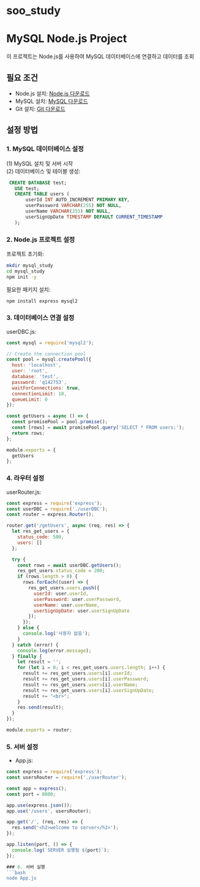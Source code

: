 # soo_study
# MySQL Node.js Project

이 프로젝트는 Node.js를 사용하여 MySQL 데이터베이스에 연결하고 데이터를 조회

## 필요 조건

- Node.js 설치: [Node.js 다운로드](https://nodejs.org/)
- MySQL 설치: [MySQL 다운로드](https://www.mysql.com/)
- Git 설치: [Git 다운로드](https://git-scm.com/)

## 설정 방법

### 1. MySQL 데이터베이스 설정

(1) MySQL 설치 및 서버 시작   
(2) 데이터베이스 및 테이블 생성:
```sql
 CREATE DATABASE test;
   USE test;
   CREATE TABLE users (
       userId INT AUTO_INCREMENT PRIMARY KEY,
       userPassword VARCHAR(255) NOT NULL,
       userName VARCHAR(255) NOT NULL,
       userSignUpDate TIMESTAMP DEFAULT CURRENT_TIMESTAMP
   );
```


### 2. Node.js 프로젝트 설정
프로젝트 초기화:
```bash
mkdir mysql_study
cd mysql_study
npm init -y
```


필요한 패키지 설치:
```bash
npm install express mysql2
```


### 3. 데이터베이스 연결 설정
userDBC.js:
```javascript
const mysql = require('mysql2');

// Create the connection pool
const pool = mysql.createPool({
  host: 'localhost',
  user: 'root',
  database: 'test',
  password: 'q142753',
  waitForConnections: true,
  connectionLimit: 10,
  queueLimit: 0
});

const getUsers = async () => {
  const promisePool = pool.promise();
  const [rows] = await promisePool.query('SELECT * FROM users;');
  return rows;
};

module.exports = {
  getUsers
};
```

### 4. 라우터 설정
userRouter.js:
```javascript
const express = require('express');
const userDBC = require('./userDBC');
const router = express.Router();

router.get('/getUsers', async (req, res) => {
  let res_get_users = {
    status_code: 500,
    users: []
  };

  try {
    const rows = await userDBC.getUsers();
    res_get_users.status_code = 200;
    if (rows.length > 0) {
      rows.forEach((user) => {
        res_get_users.users.push({
          userId: user.userId,
          userPassword: user.userPassword,
          userName: user.userName,
          userSignUpDate: user.userSignUpDate
        });
      });
    } else {
      console.log('사용자 없음');
    }
  } catch (error) {
    console.log(error.message);
  } finally {
    let result = '';
    for (let i = 0; i < res_get_users.users.length; i++) {
      result += res_get_users.users[i].userId;
      result += res_get_users.users[i].userPassword;
      result += res_get_users.users[i].userName;
      result += res_get_users.users[i].userSignUpDate;
      result += "<br>";
    }
    res.send(result);
  }
});

module.exports = router;
```
### 5. 서버 설정
- App.js:

```javascript
const express = require('express');
const usersRouter = require('./userRouter');

const app = express();
const port = 8000;

app.use(express.json());
app.use('/users', usersRouter);

app.get('/', (req, res) => {
  res.send('<h2>welcome to server</h2>');
});

app.listen(port, () => {
  console.log(`SERVER 실행됨 ${port}`);
});

### 6. 서버 실행
```bash
node App.js

